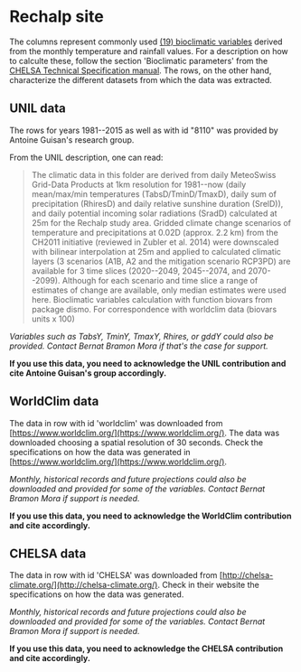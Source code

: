 # Rechalp site
The columns represent commonly used [(19) bioclimatic variables](https://worldclim.org/data/bioclim.html) derived from the monthly temperature and rainfall values. For a description on how to calculte these, follow the section 'Bioclimatic parameters' from the [CHELSA Technical Specification manual](http://chelsa-climate.org/wp-admin/download-page/CHELSA_tech_specification.pdf). The rows, on the other hand, characterize the different datasets from which the data was extracted.

## UNIL data
The rows for years 1981--2015 as well as with id "8110" was provided by Antoine Guisan's research group.

From the UNIL description, one can read:
> The climatic data in this folder are derived from daily MeteoSwiss Grid-Data Products at 1km resolution for 1981--now (daily mean/max/min temperatures (TabsD/TminD/TmaxD), daily sum of precipitation (RhiresD) and daily relative sunshine duration (SrelD)), and daily potential incoming solar radiations (SradD) calculated at 25m for the Rechalp study area. Gridded climate change scenarios of temperature and precipitations at 0.02D (approx. 2.2 km) from the CH2011 initiative (reviewed in Zubler et al. 2014) were downscaled with bilinear interpolation at 25m and applied to calculated climatic layers (3 scenarios (A1B, A2 and the mitigation scenario RCP3PD) are available for 3 time slices (2020--2049, 2045--2074, and 2070--2099). Although for each scenario and time slice a range of estimates of change are available, only median estimates were used here. Bioclimatic variables calculation with function biovars from package dismo. For correspondence with worldclim data (biovars units x 100)

*Variables such as TabsY, TminY, TmaxY, Rhires, or gddY could also be provided. Contact Bernat Bramon Mora if that's the case for support.*

**If you use this data, you need to acknowledge the UNIL contribution and cite Antoine Guisan's group accordingly.**

## WorldClim data
The data in row with id 'worldclim' was downloaded from [https://www.worldclim.org/](https://www.worldclim.org/). The data was downloaded choosing a spatial resolution of 30 seconds. Check the specifications on how the data was generated in [https://www.worldclim.org/](https://www.worldclim.org/).

*Monthly, historical records and future projections could also be downloaded and provided for some of the variables. Contact Bernat Bramon Mora if support is needed.*

**If you use this data, you need to acknowledge the WorldClim contribution and cite accordingly.**

## CHELSA data
The data in row with id 'CHELSA' was downloaded from [http://chelsa-climate.org/](http://chelsa-climate.org/). Check in their website the specifications on how the data was generated. 

*Monthly, historical records and future projections could also be downloaded and provided for some of the variables. Contact Bernat Bramon Mora if support is needed.*

**If you use this data, you need to acknowledge the CHELSA contribution and cite accordingly.**

